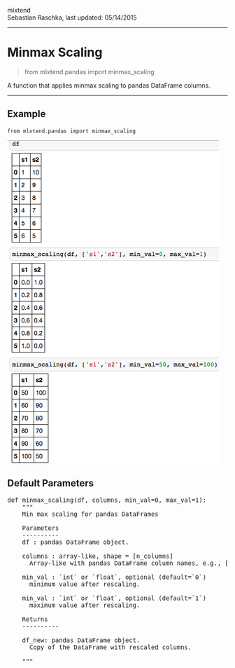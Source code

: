mlxtend  
Sebastian Raschka, last updated: 05/14/2015


<hr>

# Minmax Scaling

> from mlxtend.pandas import minmax_scaling

A function that applies minmax scaling to pandas DataFrame columns.

<hr>

## Example

	from mlxtend.pandas import minmax_scaling

![](./img/pandas_scaling_minmax_scaling.png)

## Default Parameters

<pre>def minmax_scaling(df, columns, min_val=0, max_val=1):
    """
    Min max scaling for pandas DataFrames

    Parameters
    ----------
    df : pandas DataFrame object.

    columns : array-like, shape = [n_columns]
      Array-like with pandas DataFrame column names, e.g., ['col1', 'col2', ...]

    min_val : `int` or `float`, optional (default=`0`)
      minimum value after rescaling.

    min_val : `int` or `float`, optional (default=`1`)
      maximum value after rescaling.

    Returns
    ----------

    df_new: pandas DataFrame object.
      Copy of the DataFrame with rescaled columns.

    """</pre>